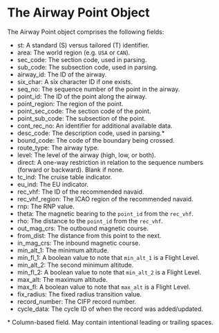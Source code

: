 # The Airway Point Object

The Airway Point object comprises the following fields:

- st: A standard (S) versus tailored (T) identifier.
- area: The world region (e.g. `USA` or `CAN`).
- sec_code: The section code, used in parsing.
- sub_code: The subsection code, used in parsing.
- airway_id: The ID of the airway.
- six_char: A six character ID if one exists.
- seq_no: The sequence number of the point in the airway.
- point_id: The ID of the point along the airway.
- point_region: The region of the point.
- point_sec_code: The section code of the point.
- point_sub_code: The subsection of the point.
- cont_rec_no: An identifier for additional available data.
- desc_code: The description code, used in parsing.\*
- bound_code: The code of the boundary being crossed.
- route_type: The airway type.
- level: The level of the airway (high, low, or both).
- direct: A one-way restriction in relation to the sequence numbers (forward or backward). Blank if none.
- tc_ind: The cruise table indicator.
- eu_ind: The EU indicator.
- rec_vhf: The ID of the recommended navaid.
- rec_vhf_region: The ICAO region of the recommended navaid.
- rnp: The RNP value.
- theta: The magnetic bearing to the `point_id` from the `rec_vhf`.
- rho: The distance to the `point_id` from the `rec_vhf`.
- out_mag_crs: The outbound magnetic course.
- from_dist: The distance from this point to the next.
- in_mag_crs: The inbound magnetic course.
- min_alt_1: The minimum altitude.
- min_fl_1: A boolean value to note that `min_alt_1` is a Flight Level.
- min_alt_2: The second minimum altitude.
- min_fl_2: A boolean value to note that `min_alt_2` is a Flight Level.
- max_alt: The maximum altitude.
- max_fl: A boolean value to note that `max_alt` is a Flight Level.
- fix_radius: The fixed radius transition value.
- record_number: The CIFP record number.
- cycle_data: The cycle ID of when the record was added/updated.

\* Column-based field. May contain intentional leading or trailing spaces.
